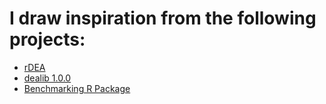 # I draw inspiration from the following projects:

- [rDEA](https://github.com/jaak-s/rDEA/tree/master/R)
- [dealib 1.0.0](https://pypi.org/project/dealib/1.0.0/)
- [Benchmarking R Package](https://cran.r-project.org/web/packages/Benchmarking/index.html)

